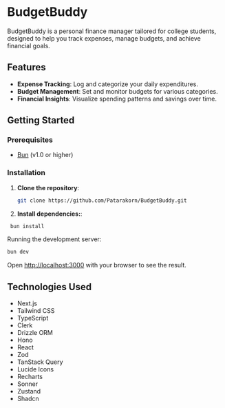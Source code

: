 # BudgetBuddy

BudgetBuddy is a personal finance manager tailored for college students, designed to help you track expenses, manage budgets, and achieve financial goals.

## Features

- **Expense Tracking**: Log and categorize your daily expenditures.
- **Budget Management**: Set and monitor budgets for various categories.
- **Financial Insights**: Visualize spending patterns and savings over time.

## Getting Started

### Prerequisites

- [Bun](https://bun.sh/) (v1.0 or higher)

### Installation

1. **Clone the repository**:

   ```bash
   git clone https://github.com/Patarakorn/BudgetBuddy.git
   ```

2. **Install dependencies:**:

  ```bash
   bun install
   ```

Running the development server:

```bash
bun dev
```

Open [http://localhost:3000](http://localhost:3000) with your browser to see the result.

## Technologies Used
- Next.js
- Tailwind CSS
- TypeScript
- Clerk
- Drizzle ORM
- Hono
- React
- Zod
- TanStack Query
- Lucide Icons
- Recharts
- Sonner
- Zustand
- Shadcn
